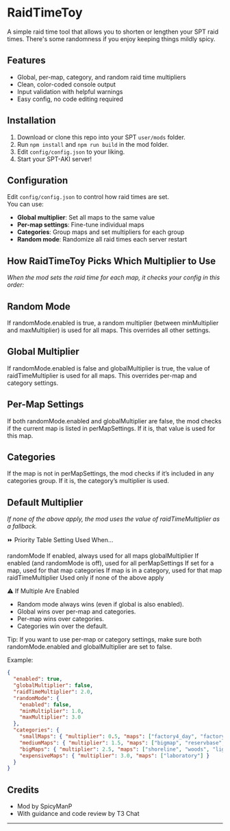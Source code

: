# RaidTimeToy
A simple raid time tool that allows you to shorten or lengthen your SPT raid times. There's some randomness if you enjoy keeping things mildly spicy. 

## Features

- Global, per-map, category, and random raid time multipliers
- Clean, color-coded console output
- Input validation with helpful warnings
- Easy config, no code editing required

## Installation

1. Download or clone this repo into your SPT `user/mods` folder.
2. Run `npm install` and `npm run build` in the mod folder.
3. Edit `config/config.json` to your liking.
4. Start your SPT-AKI server!

## Configuration

Edit `config/config.json` to control how raid times are set.  
You can use:
- **Global multiplier**: Set all maps to the same value
- **Per-map settings**: Fine-tune individual maps
- **Categories**: Group maps and set multipliers for each group
- **Random mode**: Randomize all raid times each server restart

## How RaidTimeToy Picks Which Multiplier to Use
*When the mod sets the raid time for each map, it checks your config in this order:*

## Random Mode
If randomMode.enabled is true, a random multiplier (between minMultiplier and maxMultiplier) is used for all maps.
This overrides all other settings.

## Global Multiplier
If randomMode.enabled is false and globalMultiplier is true, the value of raidTimeMultiplier is used for all maps.
This overrides per-map and category settings.

## Per-Map Settings
If both randomMode.enabled and globalMultiplier are false, the mod checks if the current map is listed in perMapSettings.
If it is, that value is used for this map.

## Categories
If the map is not in perMapSettings, the mod checks if it’s included in any categories group.
If it is, the category’s multiplier is used.

## Default Multiplier
*If none of the above apply, the mod uses the value of raidTimeMultiplier as a fallback.*



⏩ Priority Table
Setting                                  Used When...

randomMode                       If enabled, always used for all maps
globalMultiplier                    If enabled (and randomMode is off), used for all
perMapSettings                    If set for a map, used for that map
categories                             If map is in a category, used for that map
raidTimeMultiplier                Used only if none of the above apply

⚠️ If Multiple Are Enabled
- Random mode always wins (even if global is also enabled).
- Global wins over per-map and categories.
- Per-map wins over categories.
- Categories win over the default.

Tip:
If you want to use per-map or category settings, make sure both randomMode.enabled and globalMultiplier are set to false.





Example:
```json
{
  "enabled": true,
  "globalMultiplier": false,
  "raidTimeMultiplier": 2.0,
  "randomMode": {
    "enabled": false,
    "minMultiplier": 1.0,
    "maxMultiplier": 3.0
  },
  "categories": {
    "smallMaps": { "multiplier": 0.5, "maps": ["factory4_day", "factory4_night"] },
    "mediumMaps": { "multiplier": 1.5, "maps": ["bigmap", "reservbase", "interchange"] },
    "bigMaps": { "multiplier": 2.5, "maps": ["shoreline", "woods", "lighthouse", "tarkovstreets"] },
    "expensiveMaps": { "multiplier": 3.0, "maps": ["laboratory"] }
  }
}
```

## Credits

- Mod by SpicyManP
- With guidance and code review by T3 Chat

---